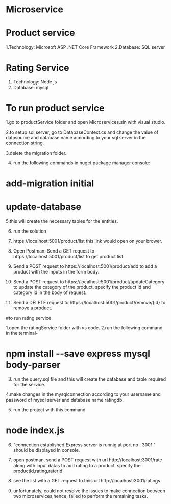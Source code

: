 # Microservice

# Product service
1.Technology: Microsoft ASP .NET Core Framework
2.Database: SQL server

# Rating Service
1. Technology: Node.js
2. Database: mysql

# To run product service
1.go to productService folder and open Microservices.sln with visual studio.

2.to setup sql server, go to DatabaseContext.cs and change the value of datasource and database name according to your sql server in the connection string.

3.delete the migration folder. 

4. run the following commands in nuget package manager console:

# add-migration initial
# update-database

5.this will create the necessary tables for the entities.

6. run the solution

7. https://localhost:5001/product/list  this link would open on your brower.

8. Open Postman. Send a GET request to https://localhost:5001/product/list to get product list.

9. Send a POST request to https://localhost:5001/product/add to add a product with the inputs in the form body. 

10. Send a POST request to https://localhost:5001/product/updateCategory to update the category of the product. specify the product id and category id in the body of request.

11. Send a DELETE request to https://localhost:5001/product/remove/{id} to remove a product.


 
#to run rating service

1.open the ratingService folder with vs code.
2.run the following command in the terminal-

# npm install --save express mysql body-parser
3. run the query.sql file and this will create the database and table required for the service.

4.make changes in the mysqlconnection according to your username and password of mysql server and database name ratingdb.

5. run the project with this command
# node index.js
6. "connection established!Express server is runnig at port no : 3001!" should be displayed in console.

7. open postman. send a POST request with url http://localhost:3001/rate along with input datas to add rating to a product. specify the productId,rating,raterId.

8. see the list with a GET request to thiis url http://localhost:3001/ratings

9. unfortunately, could not resolve the issues to make connection between two microservices,hence, failed to perform the remaining tasks.




